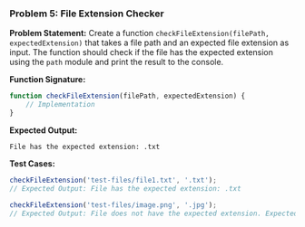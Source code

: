 ### Problem 5: File Extension Checker

**Problem Statement:**
Create a function `checkFileExtension(filePath, expectedExtension)` that takes a file path and an expected file extension as input. The function should check if the file has the expected extension using the `path` module and print the result to the console.

**Function Signature:**
```javascript
function checkFileExtension(filePath, expectedExtension) {
    // Implementation
}
```

**Expected Output:**
```
File has the expected extension: .txt
```

**Test Cases:**
```javascript
checkFileExtension('test-files/file1.txt', '.txt');
// Expected Output: File has the expected extension: .txt

checkFileExtension('test-files/image.png', '.jpg');
// Expected Output: File does not have the expected extension. Expected: .jpg, Actual: .png
```
